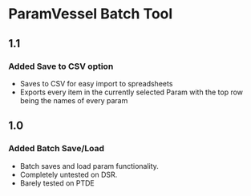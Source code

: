 # ParamVessel Batch Tool

## 1.1  
### Added Save to CSV option  
* Saves to CSV for easy import to spreadsheets  
* Exports every item in the currently selected Param with the top row being the names of every param  

## 1.0  
### Added Batch Save/Load  
* Batch saves and load param functionality.  
* Completely untested on DSR.  
* Barely tested on PTDE  
